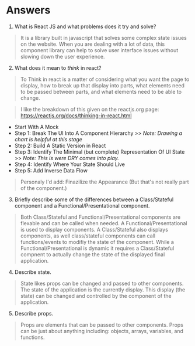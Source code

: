 # Answers

1.  What is React JS and what problems does it try and solve?

> It is a library built in javascript that solves some complex state issues on the website. When you are dealing with a lot of data, this component library can help to solve user interface issues without slowing down the user experience.

2.  What does it mean to _think_ in react?

> To Think in react is a matter of considering what you want the page to display, how to break up that display into parts, what elements need to be passed between parts, and what elements need to be able to change.

> I like the breakdown of this given on the reactjs.org page: https://reactjs.org/docs/thinking-in-react.html

* Start With A Mock
* Step 1: Break The UI Into A Component Hierarchy >> *Note: Drawing a chart is helpful at this stage*
* Step 2: Build A Static Version in React 
* Step 3: Identify The Minimal (but complete) Representation Of UI State >> *Note: This is were DRY comes into play.*
* Step 4: Identify Where Your State Should Live
* Step 5: Add Inverse Data Flow 
> Personaly I'd add: Finazilize the Appearance (But that's not really part of the component.)

3.  Briefly describe some of the differences between a Class/Stateful component and a Functional/Presentational component.

> Both Class/Stateful and Functional/Presentational components are flexable and can be called when needed. A Functional/Presentational is used to display components. A Class/Stateful also displays components, as well class/stateful components can call functions/events to modifiy the state of the component. While a Functional/Presentational is dynamic it requires a Class/Stateful compnent to actually change the state of the displayed final application.

4.  Describe state.

> State likes props can be changed and passed to other components. The state of the application is the currently display. This display (the state) can be changed and controlled by the component of the application.

5.  Describe props.

> Props are elements that can be passed to other components. Props can be just about anything including: objects, arrays, variables, and functions.